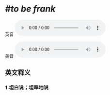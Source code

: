 # ***\#to be frank*** 
英音
<audio src="./media/to be frank1_AAC.aac" controls="controls"></audio>

美音
<audio src="./media/to be frank2_AAC.aac" controls="controls"></audio>



  

英文释义
---
### 1.**坦白说；坦率地说**  


